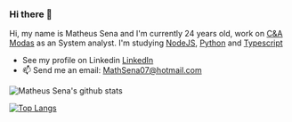 ### Hi there 👋

Hi, my name is Matheus Sena and I'm currently 24 years old, work on <a href="https://www.linkedin.com/company/c&a_brasil/mycompany/">C&A Modas</a> as an System analyst.
I'm studying <a href="https://nodejs.org/en/">NodeJS</a>, <a href="https://www.python.org/">Python</a> and <a href="https://www.typescriptlang.org/">Typescript</a>
- See my profile on Linkedin
[LinkedIn](https://linkedin.com/in/tuliofaria)
- 📫 Send me an email: <a href="mailto:MathSena07@hotmail.com">MathSena07@hotmail.com</a>

![Matheus Sena's github stats](https://github-readme-stats.vercel.app/api?username=MathSena&show_icons=true&theme=synthwave)


[![Top Langs](https://github-readme-stats.vercel.app/api/top-langs/?username=MathSena&layout=synthwave)](https://github.com/anuraghazra/github-readme-stats)


<!--
**MathSena/MathSena** is a ✨ _special_ ✨ repository because its `README.md` (this file) appears on your GitHub profile.
